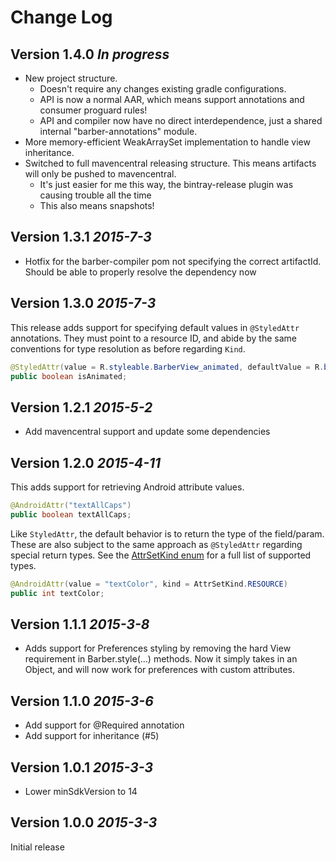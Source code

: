 Change Log
==========

Version 1.4.0 *In progress*
----------------------------

* New project structure. 
  * Doesn't require any changes existing gradle configurations.
  * API is now a normal AAR, which means support annotations and consumer proguard rules!
  * API and compiler now have no direct interdependence, just a shared internal "barber-annotations" module.
* More memory-efficient WeakArraySet implementation to handle view inheritance.
* Switched to full mavencentral releasing structure. This means artifacts will only be pushed to mavencentral.
  * It's just easier for me this way, the bintray-release plugin was causing trouble all the time
  * This also means snapshots!

Version 1.3.1 *2015-7-3*
----------------------------

* Hotfix for the barber-compiler pom not specifying the correct artifactId. Should be able to 
properly resolve the dependency now

Version 1.3.0 *2015-7-3*
----------------------------

This release adds support for specifying default values in `@StyledAttr` annotations. 
They must point to a resource ID, and abide by the same conventions for type resolution as 
before regarding `Kind`.

```java
@StyledAttr(value = R.styleable.BarberView_animated, defaultValue = R.bool.animated_default)
public boolean isAnimated;
```

Version 1.2.1 *2015-5-2*
----------------------------

* Add mavencentral support and update some dependencies

Version 1.2.0 *2015-4-11*
----------------------------

This adds support for retrieving Android attribute values.
  
```java
@AndroidAttr("textAllCaps")
public boolean textAllCaps;
```

Like `StyledAttr`, the default behavior is to return the type of the field/param. These are also subject to the same approach as `@StyledAttr` regarding special return types. See the [AttrSetKind enum](https://github.com/hzsweers/barber/blob/master/api/src/main/java/io/sweers/barber/AttrSetKind.java) for a full list of supported types.

```java
@AndroidAttr(value = "textColor", kind = AttrSetKind.RESOURCE)
public int textColor;
```

Version 1.1.1 *2015-3-8*
----------------------------

* Adds support for Preferences styling by removing the hard View requirement in Barber.style(…) 
methods. Now it simply takes in an Object, and will now work for preferences with custom attributes.

Version 1.1.0 *2015-3-6*
----------------------------

* Add support for @Required annotation
* Add support for inheritance (#5)

Version 1.0.1 *2015-3-3*
----------------------------

* Lower minSdkVersion to 14

Version 1.0.0 *2015-3-3*
----------------------------

Initial release
